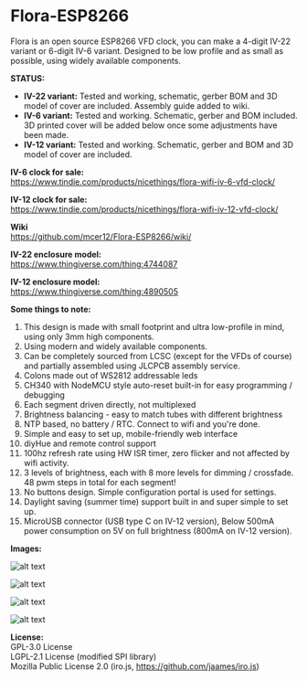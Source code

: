 # Flora-ESP8266
Flora is an open source ESP8266 VFD clock, you can make a 4-digit IV-22 variant or 6-digit IV-6 variant. Designed to be low profile and as small as possible, using widely available components. 

**STATUS:**
- **IV-22 variant:** Tested and working, schematic, gerber BOM and 3D model of cover are included. Assembly guide added to wiki.
- **IV-6 variant:** Tested and working. Schematic, gerber and BOM included. 3D printed cover will be added below once some adjustments have been made.
- **IV-12 variant:** Tested and working. Schematic, gerber and BOM and 3D model of cover are included.

**IV-6 clock for sale:**  
https://www.tindie.com/products/nicethings/flora-wifi-iv-6-vfd-clock/

**IV-12 clock for sale:**  
https://www.tindie.com/products/nicethings/flora-wifi-iv-12-vfd-clock/

**Wiki**  
https://github.com/mcer12/Flora-ESP8266/wiki/

**IV-22 enclosure model:**  
https://www.thingiverse.com/thing:4744087

**IV-12 enclosure model:**  
https://www.thingiverse.com/thing:4890505

**Some things to note:**
1) This design is made with small footprint and ultra low-profile in mind, using only 3mm high components.
2) Using modern and widely available components.
3) Can be completely sourced from LCSC (except for the VFDs of course) and partially assembled using JLCPCB assembly service.
4) Colons made out of WS2812 addressable leds
5) CH340 with NodeMCU style auto-reset built-in for easy programming / debugging
6) Each segment driven directly, not multiplexed
7) Brightness balancing - easy to match tubes with different brightness
8) NTP based, no battery / RTC. Connect to wifi and you're done.
9) Simple and easy to set up, mobile-friendly web interface
10) diyHue and remote control support
11) 100hz refresh rate using HW ISR timer, zero flicker and not affected by wifi activity.
12) 3 levels of brightness, each with 8 more levels for dimming / crossfade. 48 pwm steps in total for each segment!
13) No buttons design. Simple configuration portal is used for settings.
14) Daylight saving (summer time) support built in and super simple to set up.
15) MicroUSB connector (USB type C on IV-12 version), Below 500mA power consumption on 5V on full brightness (800mA on IV-12 version).


**Images:**

![alt text](https://raw.githubusercontent.com/mcer12/Flora-ESP8266/main/Images/IV12_1.jpg)  

![alt text](https://raw.githubusercontent.com/mcer12/Flora-ESP8266/main/Images/IV22_1.jpg)  

![alt text](https://raw.githubusercontent.com/mcer12/Flora-ESP8266/main/Images/IV6_1.jpg)  

![alt text](https://raw.githubusercontent.com/mcer12/Flora-ESP8266/main/Images/screenshot.png)  

**License:**  
GPL-3.0 License  
LGPL-2.1 License (modified SPI library)  
Mozilla Public License 2.0 (iro.js, https://github.com/jaames/iro.js)
